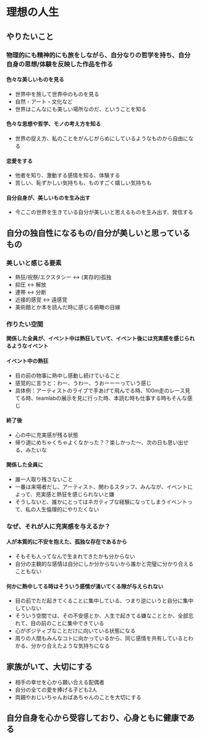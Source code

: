 # 理想の人生

## やりたいこと

### 物理的にも精神的にも旅をしながら、自分なりの哲学を持ち、自分自身の思想/体験を反映した作品を作る

#### 色々な美しいものを見る
- 世界中を旅して世界中のものを見る
- 自然・アート・文化など
- 世界はこんなにも美しい場所なのだ、ということを知る

#### 色々な思想や哲学、モノの考え方を知る
- 世界の捉え方、私のことをがんじがらめにしているようなものから自由になる

#### 恋愛をする
- 他者を知り、激動する感情を知る、体験する
- 苦しい、恥ずかしい気持ちも、ものすごく嬉しい気持ちも

#### 自分自身が、美しいものを生み出す
- 今ここの世界を生きている自分が美しいと思えるものを生み出す、発信する

## 自分の独自性になるもの/自分が美しいと思っているもの

### 美しいと感じる要素
- 熱狂/祝祭/エクスタシー ↔ (実存的)孤独
- 抑圧 ↔ 解放
- 連帯 ↔ 分断
- 近接的感覚 ↔ 遠感覚
- 美術館とか本を読んだ時に感じる俯瞰の目線

### 作りたい空間
**関係した全員が、イベント中は熱狂していて、イベント後には充実感を感じられるようなイベント**

#### イベント中の熱狂
- 目の前の物事に熱中し感動し続けていること
- 感覚的に言うと：わー、うわー、うおーーーっていう感じ
- 具体例：アーティストのライブで手あげて飛んでる時、100m走のレース見てる時、teamlabの展示を見に行った時、本読む時も仕事する時もそんな感じ

#### 終了後
- 心の中に充実感が残る状態
- 帰り道にめちゃくちゃよくなかった？？楽しかった〜、次の日も思い出せる、みたいな

#### 関係した全員に
- 誰一人取り残さないこと
- 一番は来場者だし、アーティスト、関わるスタッフ、みんなが、イベントによって、充実感と熱狂を感じられないと嫌
- そうしないと、誰かにとってはネガティブな経験になってしまうイベントって、私の人生倫理的にやりたくない

### なぜ、それが人に充実感を与えるか？

#### 人が本質的に不安を抱えた、孤独な存在であるから
- そもそも人ってなんで生まれてきたかも分からない
- 自分の主観的な感情は自分にしか分からないから誰かと完璧に分かり合えることもない

#### 何かに熱中してる時はそういう感情が湧いてくる隙が与えられない
- 目の前でただ起きてくることに集中している、つまり逆にいうと自分に集中していない
- そういう空間では、その不安感とか、人生で起きてる嫌なこととか、全部忘れて、目の前のことに集中できている
- 心がポジティブなことだけに向いている状態になる
- 周りの人間もみんなコトに向かっているから、同じ感情を共有しているとわかる、分かり合えたような気持ちになる

## 家族がいて、大切にする

- 相手の幸せを心から願い合える配偶者
- 自分の全ての愛を捧げる子ども2人
- 両親やおじいちゃんおばあちゃんのことを大切にする

## 自分自身を心から受容しており、心身ともに健康である
